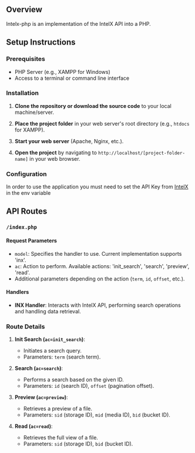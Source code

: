 
## Overview
Intelx-php is an implementation of the IntelX API into a PHP.

## Setup Instructions

### Prerequisites

- PHP Server (e.g., XAMPP for Windows)
- Access to a terminal or command line interface

### Installation

1. **Clone the repository or download the source code** to your local machine/server.

2. **Place the project folder** in your web server's root directory (e.g., `htdocs` for XAMPP).

3. **Start your web server** (Apache, Nginx, etc.).

4. **Open the project** by navigating to `http://localhost/[project-folder-name]` in your web browser.

### Configuration
In order to use the application you must need to set the API Key from [IntelX](https://intelx.io/) in the env variable

## API Routes

### `/index.php`

#### Request Parameters

- `model`: Specifies the handler to use. Current implementation supports 'inx'.
- `ac`: Action to perform. Available actions: 'init_search', 'search', 'preview', 'read'.
- Additional parameters depending on the action (`term`, `id`, `offset`, etc.).

#### Handlers

- **INX Handler**: Interacts with IntelX API, performing search operations and handling data retrieval.

### Route Details

1. **Init Search (`ac=init_search`)**: 
   - Initiates a search query.
   - Parameters: `term` (search term).

2. **Search (`ac=search`)**:
   - Performs a search based on the given ID.
   - Parameters: `id` (search ID), `offset` (pagination offset).

3. **Preview (`ac=preview`)**:
   - Retrieves a preview of a file.
   - Parameters: `sid` (storage ID), `mid` (media ID), `bid` (bucket ID).

4. **Read (`ac=read`)**:
   - Retrieves the full view of a file.
   - Parameters: `sid` (storage ID), `bid` (bucket ID).
